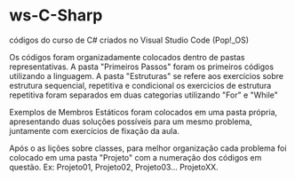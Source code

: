 # ws-C-Sharp
códigos do curso de C# criados no Visual Studio Code (Pop!_OS)

Os códigos foram organizadamente colocados dentro de pastas representativas.
A pasta "Primeiros Passos" foram os primeiros códigos utilizando a linguagem.
A pasta "Estruturas" se refere aos exercícios sobre estrutura sequencial, repetitiva e condicional
os exercicios de estrutura repetitiva foram separados em duas categorias utilizando "For" e "While"

Exemplos de Membros Estáticos foram colocados em uma pasta própria, apresentando duas soluções possíveis para um mesmo problema, juntamente com exercícios de fixação da aula.

Após o as lições sobre classes, para melhor organização cada problema foi colocado em uma pasta "Projeto" com a numeração dos códigos em questão.
Ex: Projeto01, Projeto02, Projeto03... ProjetoXX.
